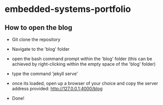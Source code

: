 # embedded-systems-portfolio

## How to open the blog

* Git clone the repository

* Navigate to the 'blog' folder

* open the bash command prompt within the 'blog' folder (this can be achieved by right-clicking within the empty space of the 'blog' folder)

* type the command 'jekyll serve'

* once its loaded, open up a browser of your choice and copy the server address provided: http://127.0.0.1:4000/blog

* Done!

